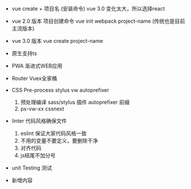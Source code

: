 - vue create + 项目名 (安装命令)
vue 3.0 变化太大，所以选择react
- vue 2.0 版本 项目创建命令 vue init webpack project-name (传统也是目前主流版本)
- vue 3.0 版本 vue create project-name
- 原生支持ts
- PWA 渐进式WEB应用
- Router Vuex全家桶
- CSS Pre-process  stylus  vw  autoprefixer
    1. 预处理编译  sass/stylus  插件  autoprefixer 前缀
    2. px-vw-xx  cssnext
- linter 代码风格确保文件
    1. eslint 保证大家代码风格一致
    2. 不用的变量不要定义，要删除干净
    3. 对齐代码
    4. js结尾不加分号

- unit Testing 测试

- 新增内容
